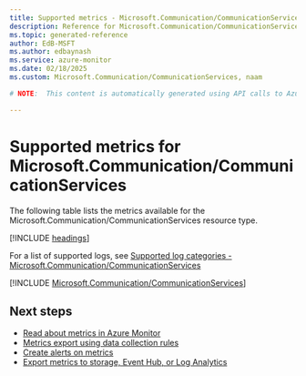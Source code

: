```yaml
---
title: Supported metrics - Microsoft.Communication/CommunicationServices
description: Reference for Microsoft.Communication/CommunicationServices metrics in Azure Monitor.
ms.topic: generated-reference
author: EdB-MSFT
ms.author: edbaynash
ms.service: azure-monitor
ms.date: 02/18/2025
ms.custom: Microsoft.Communication/CommunicationServices, naam

# NOTE:  This content is automatically generated using API calls to Azure. Any edits made on these files will be overwritten in the next run of the script. 

---
```


  
# Supported metrics for Microsoft.Communication/CommunicationServices
  
The following table lists the metrics available for the Microsoft.Communication/CommunicationServices resource type.  
  
  
[!INCLUDE [headings](~/reusable-content/ce-skilling/azure/includes/azure-monitor/reference/metrics/metrics-headings.md)]  
  
  
  
For a list of supported logs, see [Supported log categories - Microsoft.Communication/CommunicationServices](../supported-logs/microsoft-communication-communicationservices-logs.md)  
  
 

[!INCLUDE [Microsoft.Communication/CommunicationServices](~/reusable-content/ce-skilling/azure/includes/azure-monitor/reference/metrics/microsoft-communication-communicationservices-metrics-include.md)]  



## Next steps

- [Read about metrics in Azure Monitor](/azure/azure-monitor/data-platform)
- [Metrics export using data collection rules](/azure/azure-monitor/essentials/data-collection-metrics)
- [Create alerts on metrics](/azure/azure-monitor/alerts/alerts-overview)
- [Export metrics to storage, Event Hub, or Log Analytics](/azure/azure-monitor/essentials/platform-logs-overview)
